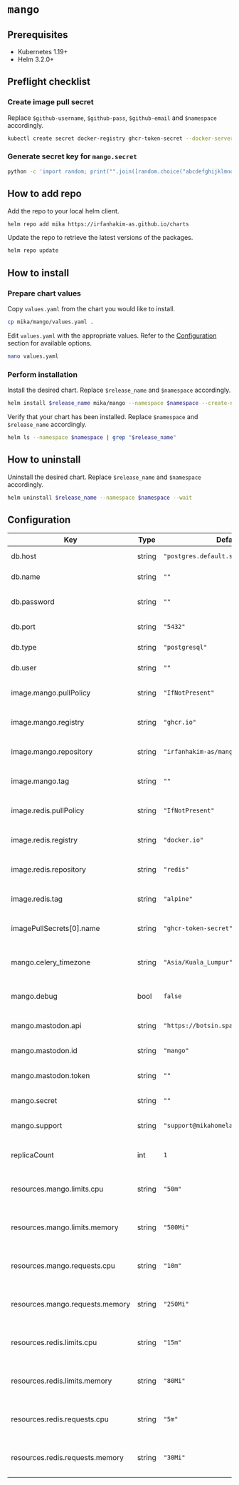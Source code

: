 # `mango`

## Prerequisites

- Kubernetes 1.19+
- Helm 3.2.0+

## Preflight checklist

### Create image pull secret

Replace `$github-username`, `$github-pass`, `$github-email` and `$namespace` accordingly.

```sh
kubectl create secret docker-registry ghcr-token-secret --docker-server=https://ghcr.io --docker-username="$github-username" --docker-password="$github-pass" --docker-email="$github-email" -n $namespace
```

### Generate secret key for `mango.secret`

```sh
python -c 'import random; print("".join([random.choice("abcdefghijklmnopqrstuvwxyz0123456789!@#$%^&*(-_=+)") for i in range(50)]))'
```

## How to add repo

Add the repo to your local helm client.

```sh
helm repo add mika https://irfanhakim-as.github.io/charts
```

Update the repo to retrieve the latest versions of the packages.

```sh
helm repo update
```

## How to install

### Prepare chart values

Copy `values.yaml` from the chart you would like to install.

```sh
cp mika/mango/values.yaml .
```

Edit `values.yaml` with the appropriate values. Refer to the [Configuration](#Configuration) section for available options.

```sh
nano values.yaml
```

### Perform installation

Install the desired chart. Replace `$release_name` and `$namespace` accordingly.

```sh
helm install $release_name mika/mango --namespace $namespace --create-namespace --values values.yaml --wait
```

Verify that your chart has been installed. Replace `$namespace` and `$release_name` accordingly.

```sh
helm ls --namespace $namespace | grep "$release_name"
```

## How to uninstall

Uninstall the desired chart. Replace `$release_name` and `$namespace` accordingly.

```sh
helm uninstall $release_name --namespace $namespace --wait
```

## Configuration

| Key | Type | Default | Description |
|-----|------|---------|-------------|
| db.host | string | `"postgres.default.svc.cluster.local"` | Database server |
| db.name | string | `""` | Database name |
| db.password | string | `""` | Database user password |
| db.port | string | `"5432"` | Database port |
| db.type | string | `"postgresql"` | Database type |
| db.user | string | `""` | Database user |
| image.mango.pullPolicy | string | `"IfNotPresent"` | Mango image pull policy |
| image.mango.registry | string | `"ghcr.io"` | Mango image registry |
| image.mango.repository | string | `"irfanhakim-as/mango"` | Mango image repository |
| image.mango.tag | string | `""` | Mango image version |
| image.redis.pullPolicy | string | `"IfNotPresent"` | Redis image pull policy |
| image.redis.registry | string | `"docker.io"` | Redis image registry |
| image.redis.repository | string | `"redis"` | Redis image repository |
| image.redis.tag | string | `"alpine"` | Redis image version |
| imagePullSecrets[0].name | string | `"ghcr-token-secret"` | Image pull secret name |
| mango.celery_timezone | string | `"Asia/Kuala_Lumpur"` | Timezone of the background scheduler |
| mango.debug | bool | `false` | Mango debug mode |
| mango.mastodon.api | string | `"https://botsin.space/"` | Mastodon base API URL |
| mango.mastodon.id | string | `"mango"` | Mastodon bot ID |
| mango.mastodon.token | string | `""` | Mastodon token secret |
| mango.secret | string | `""` | Mango secret key |
| mango.support | string | `"support@mikahomelab.com"` | Support email address |
| replicaCount | int | `1` | Mango replica count |
| resources.mango.limits.cpu | string | `"50m"` | Mango maximum cpu allocation |
| resources.mango.limits.memory | string | `"500Mi"` | Mango maximum memory allocation |
| resources.mango.requests.cpu | string | `"10m"` | Mango minimum cpu allocation |
| resources.mango.requests.memory | string | `"250Mi"` | Mango minimum memory allocation |
| resources.redis.limits.cpu | string | `"15m"` | Redis maximum cpu allocation |
| resources.redis.limits.memory | string | `"80Mi"` | Redis maximum memory allocation |
| resources.redis.requests.cpu | string | `"5m"` | Redis minimum cpu allocation |
| resources.redis.requests.memory | string | `"30Mi"` | Redis minimum memory allocation |
